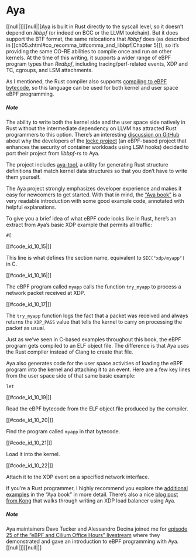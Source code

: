 # Aya

[[null|]][[null|]][Aya](https://aya-rs.dev/book) is built in Rust directly to the syscall level, so it doesn’t depend on _libbpf_ (or indeed on BCC or the LLVM toolchain). But it does support the BTF format, the same relocations that _libbpf_ does (as described in [[ch05.xhtml#co_recomma_btfcomma_and_libbpf|Chapter 5]]), so it’s providing the same CO-RE abilities to compile once and run on other kernels. At the time of this writing, it supports a wider range of eBPF program types than _Redbpf_, including tracing/perf-related events, XDP and TC, cgroups, and LSM attachments.

As I mentioned, the Rust compiler also supports [compiling to eBPF bytecode](https://oreil.ly/a5q7M), so this language can be used for both kernel and user space eBPF programming.

##### Note

The ability to write both the kernel side and the user space side natively in Rust without the intermediate dependency on LLVM has attracted Rust programmers to this option. There’s an interesting [discussion on GitHub](https://oreil.ly/nls4l) about why the developers of the [lockc project](https://oreil.ly/_-L6z) (an eBPF-based project that enhances the security of container workloads using LSM hooks) decided to port their project from _libbpf-rs_ to Aya.

The project includes [aya-tool](https://oreil.ly/Kd0nf), a utility for generating Rust structure definitions that match kernel data structures so that you don’t have to write them yourself.

The Aya project strongly emphasizes developer experience and makes it easy for newcomers to get started. With that in mind, the [“Aya book”](https://aya-rs.dev/book) is a very readable introduction with some good example code, annotated with helpful explanations.

To give you a brief idea of what eBPF code looks like in Rust, here’s an extract from Aya’s basic XDP example that permits all traffic:

    #[

[[#code_id_10_15|]]

This line is what defines the section name, equivalent to `SEC("xdp/myapp")` in C.

[[#code_id_10_16|]]

The eBPF program called `myapp` calls the function `try_myapp` to process a network packet received at XDP.

[[#code_id_10_17|]]

The `try_myapp` function logs the fact that a packet was received and always returns the `XDP_PASS` value that tells the kernel to carry on processing the packet as usual.

Just as we’ve seen in C-based examples throughout this book, the eBPF program gets compiled to an ELF object file. The difference is that Aya uses the Rust compiler instead of Clang to create that file.

Aya also generates code for the user space activities of loading the eBPF program into the kernel and attaching it to an event. Here are a few key lines from the user space side of that same basic example:

    let

[[#code_id_10_19|]]

Read the eBPF bytecode from the ELF object file produced by the compiler.

[[#code_id_10_20|]]

Find the program called `myapp` in that bytecode.

[[#code_id_10_21|]]

Load it into the kernel.

[[#code_id_10_22|]]

Attach it to the XDP event on a specified network interface.

If you’re a Rust programmer, I highly recommend you explore the [additional examples](https://oreil.ly/bp_Hq) in the “Aya book” in more detail. There’s also a nice [blog post from Kong](https://oreil.ly/mUVIk) that walks through writing an XDP load balancer using Aya.

##### Note

Aya maintainers Dave Tucker and Alessandro Decina joined me for [episode 25 of the “eBPF and Cilium Office Hours” livestream](https://oreil.ly/U7bRu) where they demonstrated and gave an introduction to eBPF programming with Aya.[[null|]][[null|]]
